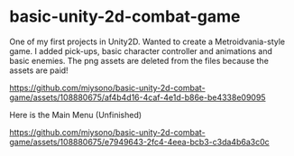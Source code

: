 # basic-unity-2d-combat-game
One of my first projects in Unity2D.
Wanted to create a Metroidvania-style game.
I added pick-ups, basic character controller and animations and basic enemies.
The png assets are deleted from the files because the assets are paid!

https://github.com/miysono/basic-unity-2d-combat-game/assets/108880675/af4b4d16-4caf-4e1d-b86e-be4338e09095


Here is the Main Menu (Unfinished)

https://github.com/miysono/basic-unity-2d-combat-game/assets/108880675/e7949643-2fc4-4eea-bcb3-c3da4b6a3c0c

